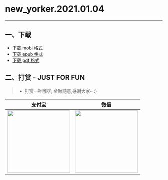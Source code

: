 # new_yorker.2021.01.04
--------------
## 一、下载
* [下载 mobi 格式](https://raw.githubusercontent.com/hehonghui/the-economist-ebooks/master/02_new_yorker/2021.01.04/new_yorker.2021.01.04.mobi) 
* [下载 epub 格式](https://raw.githubusercontent.com/hehonghui/the-economist-ebooks/master/02_new_yorker/2021.01.04/new_yorker.2021.01.04.epub)
* [下载 pdf 格式](https://raw.githubusercontent.com/hehonghui/the-economist-ebooks/master/02_new_yorker/2021.01.04/new_yorker.2021.01.04.pdf)
    
## 二、打赏 - JUST FOR FUN
> * 打赏一杯咖啡, 金额随意,感谢大家~ :)
    
|   支付宝   |   微信    |
|------------|-----------|
|<img src="https://img-blog.csdnimg.cn/20200412132734488.JPG?x-oss-process=image/watermark,type_ZmFuZ3poZW5naGVpdGk,shadow_10,text_aHR0cHM6Ly9ibG9nLmNzZG4ubmV0L2Jib3lmZWl5dQ==,size_16,color_FFFFFF,t_70" width="200"/>| <img src="https://img-blog.csdnimg.cn/20200911174255577.jpg?x-oss-process=image/watermark,type_ZmFuZ3poZW5naGVpdGk,shadow_10,text_aHR0cHM6Ly9ibG9nLmNzZG4ubmV0L2Jib3lmZWl5dQ==,size_16,color_FFFFFF,t_70" width="200"/>  |
